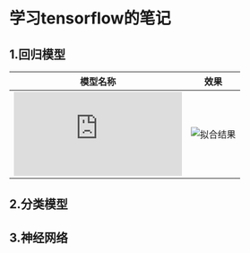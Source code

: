 # 学习tensorflow的笔记

## 1.回归模型
| 模型名称| 效果 |
|  ----- | -----|
|![最基本的二元线性回归](https://github.com/catpanda/tensorflow_demo/blob/master/linearregression.py)|![拟合结果](https://github.com/catpanda/tensorflow_demo/blob/master/linearregression.py.png)|

## 2.分类模型

## 3.神经网络
